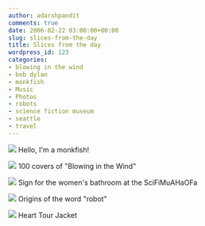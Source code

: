 ```yaml
---
author: adarshpandit
comments: true
date: 2006-02-22 03:00:00+00:00
slug: slices-from-the-day
title: Slices from the day
wordpress_id: 123
categories:
- blowing in the wind
- bob dylan
- monkfish
- Music
- Photos
- robots
- science fiction museum
- seattle
- travel
---
```


[![](http://photos1.blogger.com/blogger/5119/270/320/IMG_3345.jpg)](http://photos1.blogger.com/blogger/5119/270/1600/IMG_3345.jpg)
Hello, I'm a monkfish!

[![](http://photos1.blogger.com/blogger/5119/270/320/IMG_3335.jpg)](http://photos1.blogger.com/blogger/5119/270/1600/IMG_3335.jpg)
100 covers of "Blowing in the Wind"

[![](http://photos1.blogger.com/blogger/5119/270/320/IMG_3331.jpg)](http://photos1.blogger.com/blogger/5119/270/1600/IMG_3331.jpg)
Sign for the women's bathroom at the SciFiMuAHaOFa

[![](http://photos1.blogger.com/blogger/5119/270/320/IMG_3326.jpg)](http://photos1.blogger.com/blogger/5119/270/1600/IMG_3326.jpg)
Origins of the word "robot"

[![](http://photos1.blogger.com/blogger/5119/270/320/IMG_3324.jpg)](http://photos1.blogger.com/blogger/5119/270/1600/IMG_3324.jpg)
Heart Tour Jacket
